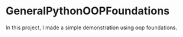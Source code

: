 # GeneralPythonOOPFoundations
In this project, I made a simple demonstration using oop foundations.
